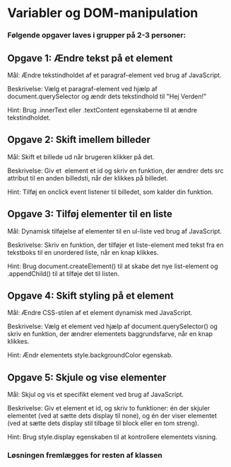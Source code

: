 <h1>Variabler og DOM-manipulation</h1>

<h3>Følgende opgaver laves i grupper på 2-3 personer:</h3>

<h2> Opgave 1: Ændre tekst på et element </h2>

Mål: Ændre tekstindholdet af et paragraf-element ved brug af JavaScript.

Beskrivelse: Vælg et paragraf-element ved hjælp af document.querySelector og ændr dets tekstindhold til "Hej Verden!" 

Hint: Brug .innerText eller .textContent egenskaberne til at ændre tekstindholdet.

<h2> Opgave 2: Skift imellem billeder </h2>

Mål: Skift et billede ud når brugeren klikker på det.

Beskrivelse: Giv et <img> element et id og skriv en funktion, der ændrer dets src attribut til en anden billedsti, når der klikkes på billedet.

Hint: Tilføj en onclick event listener til billedet, som kalder din funktion.

<h2>Opgave 3: Tilføj elementer til en liste</h2>

Mål: Dynamisk tilføjelse af elementer til en ul-liste ved brug af JavaScript.

Beskrivelse: Skriv en funktion, der tilføjer et liste-element med tekst fra en tekstboks til en unordered liste, når en knap klikkes.

Hint: Brug document.createElement() til at skabe det nye list-element og .appendChild() til at tilføje det til listen.

<h2>Opgave 4: Skift styling på et element</h2>

Mål: Ændre CSS-stilen af et element dynamisk med JavaScript.

Beskrivelse: Vælg et element ved hjælp af document.querySelector() og skriv en funktion, der ændrer elementets baggrundsfarve, når en knap klikkes.

Hint: Ændr elementets style.backgroundColor egenskab.

<h2>Opgave 5: Skjule og vise elementer</h2>

Mål: Skjul og vis et specifikt element ved brug af JavaScript.

Beskrivelse: Giv et element et id, og skriv to funktioner: én der skjuler elementet (ved at sætte dets display til none), og én der viser elementet (ved at sætte dets display stil tilbage til block eller en tom streng).

Hint: Brug style.display egenskaben til at kontrollere elementets visning.

<h3>Løsningen fremlægges for resten af klassen</h3>


